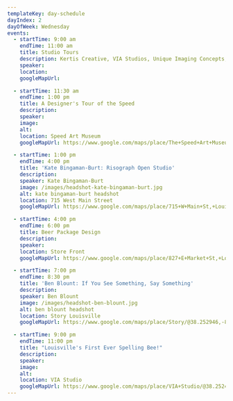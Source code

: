 ```yaml
---
templateKey: day-schedule
dayIndex: 2
dayOfWeek: Wednesday
events:
  - startTime: 9:00 am
    endTime: 11:00 am
    title: Studio Tours
    description: Kertis Creative, VIA Studios, Unique Imaging Concepts, STEAM Exchange, Brad Vetter Studio, Natalie O Design
    speaker:
    location:
    googleMapUrl:

  - startTime: 11:30 am
    endTime: 1:00 pm
    title: A Designer's Tour of the Speed
    description:
    speaker:
    image:
    alt:
    location: Speed Art Museum
    googleMapUrl: https://www.google.com/maps/place/The+Speed+Art+Museum/@38.2176588,-85.763086,17z/data=!3m1!4b1!4m5!3m4!1s0x88690d67351e6629:0xe1ab758d0e55eb58!8m2!3d38.2176546!4d-85.7608973

  - startTime: 1:00 pm
    endTime: 4:00 pm
    title: 'Kate Bingaman-Burt: Risograph Open Studio'
    description:
    speaker: Kate Bingaman-Burt
    image: /images/headshot-kate-bingaman-burt.jpg
    alt: kate bingaman-burt headshot
    location: 715 West Main Street
    googleMapUrl: https://www.google.com/maps/place/715+W+Main+St,+Louisville,+KY+40202/@38.2578296,-85.7623573,18.93z/data=!4m13!1m7!3m6!1s0x886972a167b96129:0x62366df9e7166b67!2s715+W+Main+St,+Louisville,+KY+40202!3b1!8m2!3d38.2575241!4d-85.7621387!3m4!1s0x886972a167b96129:0x62366df9e7166b67!8m2!3d38.2575241!4d-85.7621387

  - startTime: 4:00 pm
    endTime: 6:00 pm
    title: Beer Package Design
    description:
    speaker:
    location: Store Front
    googleMapUrl: https://www.google.com/maps/place/827+E+Market+St,+Louisville,+KY+40206/@38.2535377,-85.7389026,17z/data=!3m1!4b1!4m5!3m4!1s0x886972c4c43512af:0x4a596a5908153b94!8m2!3d38.2535335!4d-85.7367139

  - startTime: 7:00 pm
    endTime: 8:30 pm
    title: 'Ben Blount: If You See Something, Say Something'
    description:
    speaker: Ben Blount
    image: /images/headshot-ben-blount.jpg
    alt: ben blount headshot
    location: Story Louisville
    googleMapUrl: https://www.google.com/maps/place/Story/@38.252946,-85.737678,15z/data=!4m5!3m4!1s0x0:0xdd26101c52f460b8!8m2!3d38.252946!4d-85.737678

  - startTime: 9:00 pm
    endTime: 11:00 pm
    title: "Louisville's First Ever Spelling Bee!"
    description:
    speaker:
    image:
    alt:
    location: VIA Studio
    googleMapUrl: https://www.google.com/maps/place/VIA+Studio/@38.2524625,-85.7420979,17z/data=!3m1!4b1!4m5!3m4!1s0x886972dec5cc9407:0xb6df1269286cc200!8m2!3d38.2524583!4d-85.7399092
---
```

